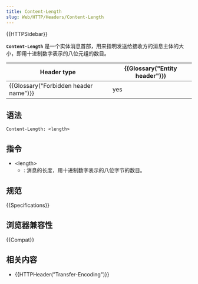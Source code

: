 ```yaml
---
title: Content-Length
slug: Web/HTTP/Headers/Content-Length
---
```


{{HTTPSidebar}}

**`Content-Length`** 是一个实体消息首部，用来指明发送给接收方的消息主体的大小，即用十进制数字表示的八位元组的数目。

| Header type                           | {{Glossary("Entity header")}} |
| ------------------------------------- | ----------------------------- |
| {{Glossary("Forbidden header name")}} | yes                           |

## 语法

```plain
Content-Length: <length>
```

## 指令

- \<length>
  - : 消息的长度，用十进制数字表示的八位字节的数目。

## 规范

{{Specifications}}

## 浏览器兼容性

{{Compat}}

## 相关内容

- {{HTTPHeader("Transfer-Encoding")}}
